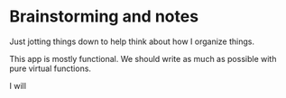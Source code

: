 # Brainstorming and notes

Just jotting things down to help think about how I organize things.

This app is mostly functional. We should write as much as possible with pure virtual functions. 

I will 
